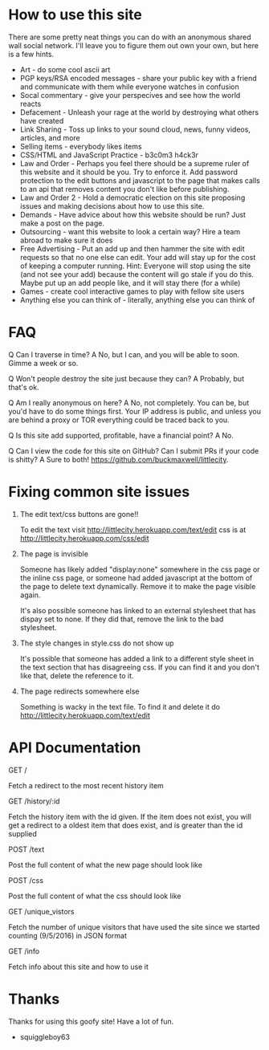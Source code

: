 

How to use this site
====================

There are some pretty neat things you can do with an anonymous shared wall social network.
I'll leave you to figure them out own your own, but here is a few hints.

 + Art - do some cool ascii art
 + PGP keys/RSA encoded messages - share your public key with a friend and communicate
   with them while everyone watches in confusion
 + Socal commentary - give your perspecives and see how the world reacts
 + Defacement - Unleash your rage at the world by destroying what others have created
 + Link Sharing - Toss up links to your sound cloud, news, funny videos, articles, and more
 + Selling items - everybody likes items
 + CSS/HTML and JavaScript Practice - b3c0m3 h4ck3r
 + Law and Order - Perhaps you feel there should be a supreme ruler of this website and 
   it should be you.  Try to enforce it.  Add password protection to the edit buttons and
   javascript to the page that makes calls to an api that removes content you don't like before
   publishing.
 + Law and Order 2 - Hold a democratic election on this site proposing issues and making
   decisions about how to use this site.
 + Demands - Have advice about how this website should be run?  Just make a post on the page.
 + Outsourcing - want this website to look a certain way?  Hire a team abroad to make sure it
   does
 + Free Advertising - Put an add up and then hammer the site with edit requests so that no one 
   else can edit.  Your add will stay up for the cost of keeping a computer running.
   Hint:  Everyone will stop using the site (and not see your add) because  the content will go 
   stale if you do this.  Maybe put up an add people like, and it will stay there (for a while)
 + Games - create cool interactive games to play with fellow site users
 + Anything else you can think of - literally, anything else you can think of


FAQ
===

Q Can I traverse in time?
A No, but I can, and you will be able to soon.  Gimme a week or so.

Q Won't people destroy the site just because they can?
A Probably, but that's ok.

Q Am I really anonymous on here?
A No, not completely.  You can be, but you'd have to do some things first.  Your IP address is 
  public, and unless you are behind a proxy or TOR everything could be traced back to you.

Q Is this site add supported, profitable, have a financial point?
A No.

Q Can I view the code for this site on GitHub? Can I submit PRs if your code is shitty?
A Sure to both! https://github.com/buckmaxwell/littlecity.  


Fixing common site issues
=========================

1. The edit text/css buttons are gone!!

    To edit the text visit http://littlecity.herokuapp.com/text/edit
    css is at http://littlecity.herokuapp.com/css/edit

2. The page is invisible
    
    Someone has likely added "display:none" somewhere in the css page or 
    the inline css page, or someone had added javascript at the bottom
    of the page to delete text dynamically.  Remove it to make the page
    visible again.

    It's also possible someone has linked to an external stylesheet that
    has dispay set to none.  If they did that, remove the link to the bad 
    stylesheet.

3. The style changes in style.css do not show up
    
    It's possible that someone has added a link to a different style
    sheet in the text section that has disagreeing css.  If you can find
    it and you don't like that, delete the reference to it.

4. The page redirects somewhere else

    Something is wacky in the text file.  To find it and delete it do 
    http://littlecity.herokuapp.com/text/edit


API Documentation
=================

 GET / 
 
  Fetch a redirect to the most recent history item

 GET /history/:id
  
  Fetch the history item with the id given.  If the item does not exist, you will get a redirect to 
  a oldest item that does exist, and is greater than the id supplied

 POST /text

  Post the full content of what the new page should look like

 POST /css
  
  Post the full content of what the css should look like

 GET /unique_vistors

  Fetch the number of unique visitors that have used the site since we started counting (9/5/2016)
  in JSON format

 GET /info

  Fetch info about this site and how to use it
 

Thanks
======

Thanks for using this goofy site! Have a lot of fun.

- squiggleboy63


